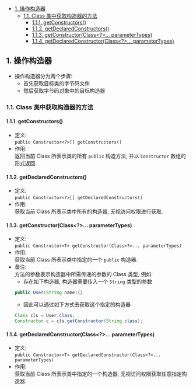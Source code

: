 <!-- TOC -->

- [1. 操作构造器](#1-操作构造器)
  - [1.1. Class 类中获取构造器的方法](#11-class-类中获取构造器的方法)
    - [1.1.1. getConstructors()](#111-getconstructors)
    - [1.1.2. getDeclaredConstructors()](#112-getdeclaredconstructors)
    - [1.1.3. getConstructor(Class<?>... parameterTypes)](#113-getconstructorclass-parametertypes)
    - [1.1.4. getDeclaredConstructor(Class<?>... parameterTypes)](#114-getdeclaredconstructorclass-parametertypes)

<!-- /TOC -->

## 1. 操作构造器
- 操作构造器分为两个步骤:
  - 首先获取目标类的字节码文件
  - 然后获取字节码对象中的目标构造器

### 1.1. Class 类中获取构造器的方法

#### 1.1.1. getConstructors()
- 定义:  
  `public Constructor<?>[] getConstructors()`
- 作用:  
  返回当前 Class 所表示类的所有 `public` 构造方法, 并以 `Constructor` 数组的形式返回.

#### 1.1.2. getDeclaredConstructors()
- 定义:  
  `public Constructor<?>[] getDeclaredConstructors()`
- 作用:  
  获取当前 Class 所表示类中所有的构造器, 无视访问权限进行获取.


#### 1.1.3. getConstructor(Class<?>... parameterTypes)
- 定义:  
  `public Constructor<T> getConstructor(Class<?>... parameterTypes)`
- 作用:  
  获取当前 Class 所表示类中指定的一个 `public` 构造器.
- 备注:  
  方法的参数表示构造器中所需传递的参数的 Class 类型, 例如:  
  - 存在如下构造器, 构造器需要传入一个 `String` 类型的参数
  ```java
  public User(String name){}
  ```
  - 因此可以通过如下方式去获取这个指定的构造器
  ```java
  Class cls = User.class;
  Constructor c = cls.getConstructor(String.class);
  ```

#### 1.1.4. getDeclaredConstructor(Class<?>... parameterTypes)
- 定义:  
  `public Constructor<T> getDeclaredConstructor(Class<?>... parameterTypes)`
- 作用:  
  获取当前 Class 所表示类中指定的一个构造器, 无视访问权限获取任意指定构造器.
